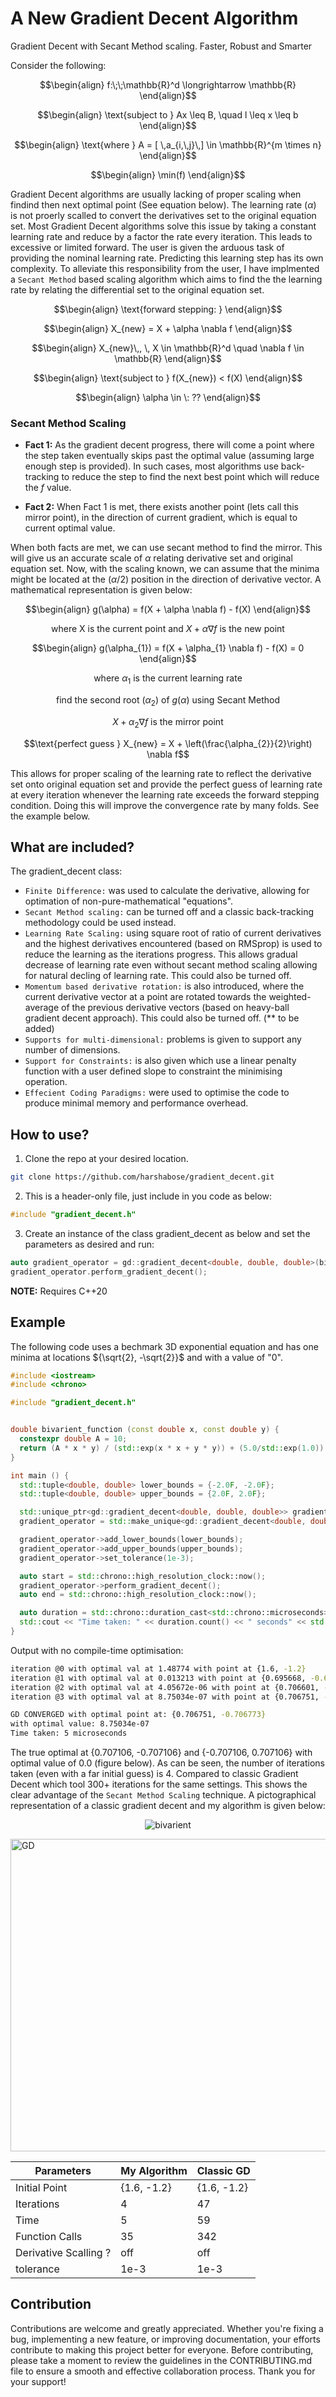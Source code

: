 # A New Gradient Decent Algorithm
Gradient Decent with Secant Method scaling. Faster, Robust and Smarter


Consider the following:
```math
\begin{align}
f:\;\;\mathbb{R}^d \longrightarrow \mathbb{R}
\end{align}
```

```math
\begin{align}
\text{subject to } Ax \leq B, \quad l \leq x \leq b
\end{align}
```

```math
\begin{align}
\text{where } A = [ \,a_{i,\,j}\,] \in \mathbb{R}^{m \times n}
\end{align}
```

```math
\begin{align}
\min(f)
\end{align}
```
Gradient Decent algorithms are usually lacking of proper scaling when findind then next optimal point (See equation below). The learning rate ($\alpha$) is not proerly scalled to convert the derivatives set to the original equation set. Most Gradient Decent algorithms solve this issue by taking a constant learning rate and reduce by a factor the rate every iteration. This leads to excessive or limited forward. The user is given the arduous task of providing the nominal learning rate. Predicting this learning step has its own complexity. To alleviate this responsibility from the user, I have implmented a `Secant Method` based scaling algorithm which aims to find the the learning rate by relating the differential set to the original equation set.

```math
\begin{align}
\text{forward stepping: }
\end{align}
```
```math
\begin{align}
X_{new} = X + \alpha \nabla f
\end{align}
```
```math
\begin{align}
X_{new}\,, \, X \in \mathbb{R}^d \quad \nabla f \in \mathbb{R}
\end{align}
```
```math
\begin{align}
\text{subject to } f(X_{new}) < f(X)
\end{align}
```
```math
\begin{align}
\alpha \in \: ??
\end{align}
```

### Secant Method Scaling
- **Fact 1:**  As the gradient decent progress, there will come a point where the step taken eventually skips past the optimal value (assuming large enough step is provided). In such cases, most algorithms use back-tracking to reduce the step to find the next best point which will reduce the $f$ value.

- **Fact 2:**  When Fact 1 is met, there exists another point (lets call this mirror point), in the direction of current gradient, which is equal to current optimal value.

When both facts are met, we can use secant method to find the mirror. This will give us an accurate scale of $\alpha$ relating derivative set and original equation set. Now, with the scaling known, we can assume that the minima might be located at the $\left(\alpha / 2\right)$ position in the direction of derivative vector. A mathematical representation is given below:
```math
\begin{align}
g(\alpha) = f(X + \alpha \nabla f) - f(X)
\end{align}
```
```math
\text{where X is the current point and }X + \alpha \nabla f \text{ is the new point}
```
```math
\begin{align}
g(\alpha_{1}) = f(X + \alpha_{1} \nabla f) - f(X) = 0
\end{align}
```
```math
\text{where } \alpha_{1} \text{ is the current learning rate}
```
```math
\text{find the second root } (\alpha_{2}) \text{ of } g(\alpha) \text{ using Secant Method}
```
```math
X + \alpha_{2} \nabla f \text{ is the mirror point}
```
```math
\text{perfect guess } X_{new} = X + \left(\frac{\alpha_{2}}{2}\right) \nabla f
```

This allows for proper scaling of the learning rate to reflect the derivative set onto original equation set and provide the perfect guess of learning rate at every iteration whenever the learning rate exceeds the forward stepping condition. Doing this will improve the convergence rate by many folds. See the example below.

## What are included?
The gradient_decent class:
- `Finite Difference:` was used to calculate the derivative, allowing for optimation of non-pure-mathematical "equations".
- `Secant Method scaling:` can be turned off and a classic back-tracking methodology could be used instead.
- `Learning Rate Scaling:` using square root of ratio of current derivatives and the highest derivatives encountered (based on RMSprop) is used to reduce the learning as the iterations progress. This allows gradual decrease of learning rate even without secant method scaling allowing for natural decling of learning rate. This could also be turned off.
- `Momentum based derivative rotation:` is also introduced, where the current derivative vector at a point are rotated towards the weighted-average of the previous derivative vectors (based on heavy-ball gradient decent approach). This could also be turned off. (\** to be added)
- `Supports for multi-dimensional:` problems is given to support any number of dimensions.
- `Support for Constraints:` is also given which use a linear penalty function with a user defined slope to constraint the minimising operation.
- `Effecient Coding Paradigms:` were used to optimise the code to produce minimal memory and performance overhead. 

## How to use?
1. Clone the repo at your desired location.
```bash
git clone https://github.com/harshabose/gradient_decent.git
```
2. This is a header-only file, just include in you code as below:
```cpp
#include "gradient_decent.h"
```
3. Create an instance of the class gradient_decent as below and set the parameters as desired and run:
```cpp
auto gradient_operator = gd::gradient_decent<double, double, double>(bivarient_function, 1.6, -1.2);
gradient_operator.perform_gradient_decent();
```
**NOTE:** Requires C++20
## Example
The following code uses a bechmark 3D exponential equation and has one minima at locations ${\sqrt{2}, -\sqrt{2}}$ and with a value of "0". 

```cpp
#include <iostream>
#include <chrono>

#include "gradient_decent.h"


double bivarient_function (const double x, const double y) {
  constexpr double A = 10;
  return (A * x * y) / (std::exp(x * x + y * y)) + (5.0/std::exp(1.0));
}

int main () {
  std::tuple<double, double> lower_bounds = {-2.0F, -2.0F};
  std::tuple<double, double> upper_bounds = {2.0F, 2.0F};

  std::unique_ptr<gd::gradient_decent<double, double, double>> gradient_operator;
  gradient_operator = std::make_unique<gd::gradient_decent<double, double, double>>(bivarient_function, 1.6, -1.2);

  gradient_operator->add_lower_bounds(lower_bounds);
  gradient_operator->add_upper_bounds(upper_bounds);
  gradient_operator->set_tolerance(1e-3);

  auto start = std::chrono::high_resolution_clock::now();
  gradient_operator->perform_gradient_decent();
  auto end = std::chrono::high_resolution_clock::now();

  auto duration = std::chrono::duration_cast<std::chrono::microseconds>(end - start);
  std::cout << "Time taken: " << duration.count() << " seconds" << std::endl;
}
```
Output with no compile-time optimisation: 
```bash
iteration @0 with optimal val at 1.48774 with point at {1.6, -1.2}
iteration @1 with optimal val at 0.013213 with point at {0.695668, -0.649016}
iteration @2 with optimal val at 4.05672e-06 with point at {0.706601, -0.708027}
iteration @3 with optimal val at 8.75034e-07 with point at {0.706751, -0.706773}

GD CONVERGED with optimal point at: {0.706751, -0.706773}
with optimal value: 8.75034e-07
Time taken: 5 microseconds
```
The true optimal at {0.707106, -0.707106} and {-0.707106, 0.707106} with optimal value of 0.0 (figure below). As can be seen, the number of iterations taken (even with a far initial guess) is 4. Compared to classic Gradient Decent which tool 300+ iterations for the same settings. This shows the clear advantage of the `Secant Method Scaling` technique. A pictographical representation of a classic gradient decent and my algorithm is given below:

<p align="center">
  <img src="https://github.com/harshabose/gradient_decent/assets/127072856/299edffc-cba9-4988-8a0f-4b4397cb6b07" alt="bivarient">
</p>

<img height="500" width="1141" alt="GD" src="https://github.com/harshabose/gradient_decent/assets/127072856/47eac3f3-0962-417b-b3fa-a5e21b7c2be6">


| Parameters     | My Algorithm | Classic GD |
| -------------- | ------------ | ---------- |
| Initial Point  | {1.6, -1.2}  | {1.6, -1.2}|
| Iterations     | 4            | 47         |
| Time           | 5            | 59         |
| Function Calls | 35           | 342        |
| Derivative Scalling ?     | off          | off        |
|tolerance       | 1e-3         | 1e-3       |


## Contribution
Contributions are welcome and greatly appreciated. Whether you're fixing a bug, implementing a new feature, or improving documentation, your efforts contribute to making this project better for everyone. Before contributing, please take a moment to review the guidelines in the CONTRIBUTING.md file to ensure a smooth and effective collaboration process. Thank you for your support!
